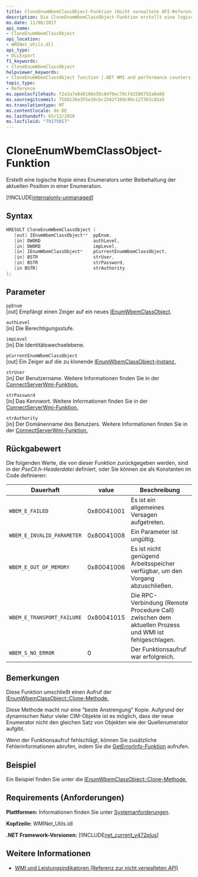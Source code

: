 ```yaml
---
title: CloneEnumWbemClassObject-Funktion (Nicht verwaltete API-Referenz)
description: Die CloneEnumWbemClassObject-Funktion erstellt eine logische Kopie eines Enumerators.
ms.date: 11/06/2017
api_name:
- CloneEnumWbemClassObject
api_location:
- WMINet_Utils.dll
api_type:
- DLLExport
f1_keywords:
- CloneEnumWbemClassObject
helpviewer_keywords:
- CloneEnumWbemClassObject function [.NET WMI and performance counters]
topic_type:
- Reference
ms.openlocfilehash: f2a3a7e848108e50c04f0ec70cf42586755a0a88
ms.sourcegitcommit: 7588136e355e10cbc2582f389c90c127363c02a5
ms.translationtype: MT
ms.contentlocale: de-DE
ms.lasthandoff: 03/12/2020
ms.locfileid: "79175017"
---
```

# <a name="cloneenumwbemclassobject-function"></a>CloneEnumWbemClassObject-Funktion
Erstellt eine logische Kopie eines Enumerators unter Beibehaltung der aktuellen Position in einer Enumeration.

[!INCLUDE[internalonly-unmanaged](../../../../includes/internalonly-unmanaged.md)]

## <a name="syntax"></a>Syntax

```cpp
HRESULT CloneEnumWbemClassObject (
   [out] IEnumWbemClassObject**  ppEnum,
   [in] DWORD                    authLevel,
   [in] DWORD                    impLevel,
   [in] IEnumWbemClassObject*    pCurrentEnumWbemClassObject,
   [in] BSTR                     strUser,
   [in] BSTR                     strPassword,
   [in BSTR]                     strAuthority
);
```

## <a name="parameters"></a>Parameter

`ppEnum`\
[out] Empfängt einen Zeiger auf ein neues [IEnumWbemClassObject](/windows/desktop/api/wbemcli/nn-wbemcli-ienumwbemclassobject).

`authLevel`\
[in] Die Berechtigungsstufe.

`impLevel`\
[in] Die Identitätswechselebene.

`pCurrentEnumWbemClassObject`\
[out] Ein Zeiger auf die zu klonende [IEnumWbemClassObject-Instanz.](/windows/desktop/api/wbemcli/nn-wbemcli-ienumwbemclassobject)

`strUser`\
[in] Der Benutzername. Weitere Informationen finden Sie in der [ConnectServerWmi-Funktion.](connectserverwmi.md)

`strPassword`\
[in] Das Kennwort. Weitere Informationen finden Sie in der [ConnectServerWmi-Funktion.](connectserverwmi.md)

`strAuthority`\
[in] Der Domänenname des Benutzers. Weitere Informationen finden Sie in der [ConnectServerWmi-Funktion.](connectserverwmi.md)

## <a name="return-value"></a>Rückgabewert

Die folgenden Werte, die von dieser Funktion zurückgegeben werden, sind in der *PseCli.h-Headerdatei* definiert, oder Sie können sie als Konstanten im Code definieren:

|Dauerhaft  |value  |Beschreibung  |
|---------|---------|---------|
| `WBEM_E_FAILED` | 0x80041001 | Es ist ein allgemeines Versagen aufgetreten. |
| `WBEM_E_INVALID_PARAMETER` | 0x80041008 | Ein Parameter ist ungültig. |
| `WBEM_E_OUT_OF_MEMORY` | 0x80041006 | Es ist nicht genügend Arbeitsspeicher verfügbar, um den Vorgang abzuschließen. |
| `WBEM_E_TRANSPORT_FAILURE` | 0x80041015 | Die RPC-Verbindung (Remote Procedure Call) zwischen dem aktuellen Prozess und WMI ist fehlgeschlagen. |
| `WBEM_S_NO_ERROR` | 0 | Der Funktionsaufruf war erfolgreich.  |

## <a name="remarks"></a>Bemerkungen

Diese Funktion umschließt einen Aufruf der [IEnumWbemClassObject::Clone-Methode.](/windows/desktop/api/wbemcli/nf-wbemcli-ienumwbemclassobject-clone)

Diese Methode macht nur eine "beste Anstrengung" Kopie. Aufgrund der dynamischen Natur vieler CIM-Objekte ist es möglich, dass der neue Enumerator nicht den gleichen Satz von Objekten wie der Quellenumerator aufgibt.

Wenn der Funktionsaufruf fehlschlägt, können Sie zusätzliche Fehlerinformationen abrufen, indem Sie die [GetErrorInfo-Funktion](geterrorinfo.md) aufrufen.

## <a name="example"></a>Beispiel

Ein Beispiel finden Sie unter die [IEnumWbemClassObject::Clone-Methode.](/windows/desktop/api/wbemcli/nf-wbemcli-ienumwbemclassobject-clone)

## <a name="requirements"></a>Requirements (Anforderungen)
 **Plattformen:** Informationen finden Sie unter [Systemanforderungen](../../get-started/system-requirements.md).

 **Kopfzeile:** WMINet_Utils.idl

 **.NET Framework-Versionen:** [!INCLUDE[net_current_v472plus](../../../../includes/net-current-v472plus.md)]

## <a name="see-also"></a>Weitere Informationen

- [WMI und Leistungsindikatoren (Referenz zur nicht verwalteten API)](index.md)
